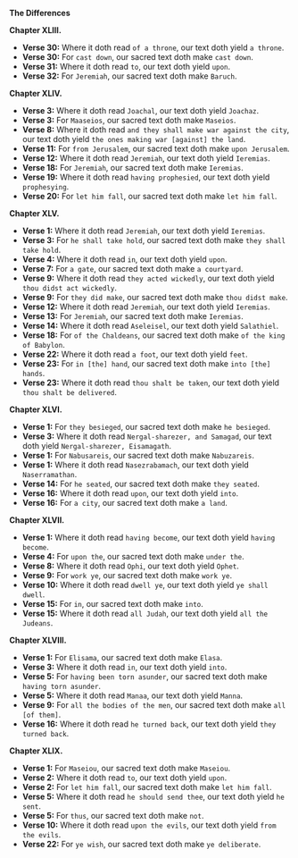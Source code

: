 **The Differences**

**Chapter XLIII.**
*   **Verse 30:** Where it doth read `of a throne`, our text doth yield `a throne`.
*   **Verse 30:** For `cast down`, our sacred text doth make `cast down`.
*   **Verse 31:** Where it doth read `to`, our text doth yield `upon`.
*   **Verse 32:** For `Jeremiah`, our sacred text doth make `Baruch`.

**Chapter XLIV.**
*   **Verse 3:** Where it doth read `Joachal`, our text doth yield `Joachaz`.
*   **Verse 3:** For `Maaseios`, our sacred text doth make `Maseios`.
*   **Verse 8:** Where it doth read `and they shall make war against the city`, our text doth yield `the ones making war [against] the land`.
*   **Verse 11:** For `from Jerusalem`, our sacred text doth make `upon Jerusalem`.
*   **Verse 12:** Where it doth read `Jeremiah`, our text doth yield `Ieremias`.
*   **Verse 18:** For `Jeremiah`, our sacred text doth make `Ieremias`.
*   **Verse 19:** Where it doth read `having prophesied`, our text doth yield `prophesying`.
*   **Verse 20:** For `let him fall`, our sacred text doth make `let him fall`.

**Chapter XLV.**
*   **Verse 1:** Where it doth read `Jeremiah`, our text doth yield `Ieremias`.
*   **Verse 3:** For `he shall take hold`, our sacred text doth make `they shall take hold`.
*   **Verse 4:** Where it doth read `in`, our text doth yield `upon`.
*   **Verse 7:** For `a gate`, our sacred text doth make `a courtyard`.
*   **Verse 9:** Where it doth read `they acted wickedly`, our text doth yield `thou didst act wickedly`.
*   **Verse 9:** For `they did make`, our sacred text doth make `thou didst make`.
*   **Verse 12:** Where it doth read `Jeremiah`, our text doth yield `Ieremias`.
*   **Verse 13:** For `Jeremiah`, our sacred text doth make `Ieremias`.
*   **Verse 14:** Where it doth read `Aseleisel`, our text doth yield `Salathiel`.
*   **Verse 18:** For `of the Chaldeans`, our sacred text doth make `of the king of Babylon`.
*   **Verse 22:** Where it doth read `a foot`, our text doth yield `feet`.
*   **Verse 23:** For `in [the] hand`, our sacred text doth make `into [the] hands`.
*   **Verse 23:** Where it doth read `thou shalt be taken`, our text doth yield `thou shalt be delivered`.

**Chapter XLVI.**
*   **Verse 1:** For `they besieged`, our sacred text doth make `he besieged`.
*   **Verse 3:** Where it doth read `Nergal-sharezer, and Samagad`, our text doth yield `Nergal-sharezer, Eisamagath`.
*   **Verse 1:** For `Nabusareis`, our sacred text doth make `Nabuzareis`.
*   **Verse 1:** Where it doth read `Nasezrabamach`, our text doth yield `Naserramathan`.
*   **Verse 14:** For `he seated`, our sacred text doth make `they seated`.
*   **Verse 16:** Where it doth read `upon`, our text doth yield `into`.
*   **Verse 16:** For `a city`, our sacred text doth make `a land`.

**Chapter XLVII.**
*   **Verse 1:** Where it doth read `having become`, our text doth yield `having become`.
*   **Verse 4:** For `upon the`, our sacred text doth make `under the`.
*   **Verse 8:** Where it doth read `Ophi`, our text doth yield `Ophet`.
*   **Verse 9:** For `work ye`, our sacred text doth make `work ye`.
*   **Verse 10:** Where it doth read `dwell ye`, our text doth yield `ye shall dwell`.
*   **Verse 15:** For `in`, our sacred text doth make `into`.
*   **Verse 15:** Where it doth read `all Judah`, our text doth yield `all the Judeans`.

**Chapter XLVIII.**
*   **Verse 1:** For `Elisama`, our sacred text doth make `Elasa`.
*   **Verse 3:** Where it doth read `in`, our text doth yield `into`.
*   **Verse 5:** For `having been torn asunder`, our sacred text doth make `having torn asunder`.
*   **Verse 5:** Where it doth read `Manaa`, our text doth yield `Manna`.
*   **Verse 9:** For `all the bodies of the men`, our sacred text doth make `all [of them]`.
*   **Verse 16:** Where it doth read `he turned back`, our text doth yield `they turned back`.

**Chapter XLIX.**
*   **Verse 1:** For `Maseiou`, our sacred text doth make `Maseiou`.
*   **Verse 2:** Where it doth read `to`, our text doth yield `upon`.
*   **Verse 2:** For `let him fall`, our sacred text doth make `let him fall`.
*   **Verse 5:** Where it doth read `he should send thee`, our text doth yield `he sent`.
*   **Verse 5:** For `thus`, our sacred text doth make `not`.
*   **Verse 10:** Where it doth read `upon the evils`, our text doth yield `from the evils`.
*   **Verse 22:** For `ye wish`, our sacred text doth make `ye deliberate`.